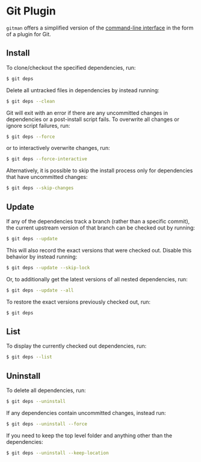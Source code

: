 # Git Plugin

`gitman` offers a simplified version of the [command-line interface](cli.md) in the form of a plugin for Git.

## Install

To clone/checkout the specified dependencies, run:

```sh
$ git deps
```

Delete all untracked files in dependencies by instead running:

```sh
$ git deps --clean
```

Git will exit with an error if there are any uncommitted changes in dependencies or a post-install script fails. To overwrite all changes or ignore script failures, run:

```sh
$ git deps --force
```

or to interactively overwrite changes, run:

```sh
$ git deps --force-interactive
```

Alternatively, it is possible to skip the install process only for dependencies that have uncommitted changes:

```sh
$ git deps --skip-changes
```

## Update

If any of the dependencies track a branch (rather than a specific commit), the current upstream version of that branch can be checked out by running:

```sh
$ git deps --update
```

This will also record the exact versions that were checked out. Disable this behavior by instead running:

```sh
$ git deps --update --skip-lock
```

Or, to additionally get the latest versions of all nested dependencies, run:

```sh
$ git deps --update --all
```

To restore the exact versions previously checked out, run:

```sh
$ git deps
```

## List

To display the currently checked out dependencies, run:

```sh
$ git deps --list
```

## Uninstall

To delete all dependencies, run:

```sh
$ git deps --uninstall
```

If any dependencies contain uncommitted changes, instead run:

```sh
$ git deps --uninstall --force
```

If you need to keep the top level folder and anything other than the dependencies:

```sh
$ git deps --uninstall --keep-location
```

